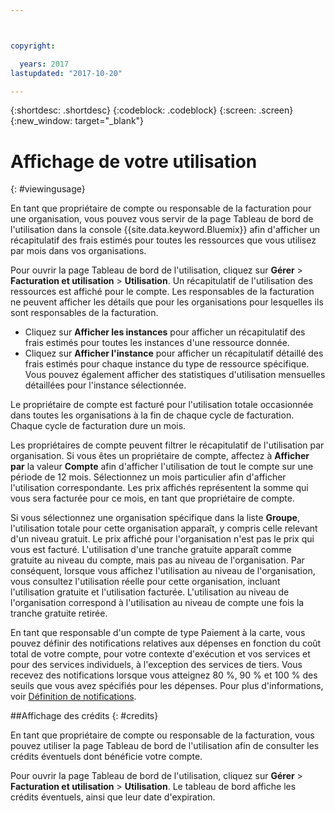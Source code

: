 ```yaml
---



copyright:

  years: 2017
lastupdated: "2017-10-20"

---
```


{:shortdesc: .shortdesc}
{:codeblock: .codeblock}
{:screen: .screen}
{:new_window: target="_blank"}

# Affichage de votre utilisation
{: #viewingusage}

En tant que propriétaire de compte ou responsable de la facturation pour une organisation, vous pouvez vous servir de la page Tableau de bord de l'utilisation dans la console {{site.data.keyword.Bluemix}} afin d'afficher un récapitulatif des frais estimés pour toutes les ressources que vous utilisez par mois dans vos organisations.  

Pour ouvrir la page Tableau de bord de l'utilisation, cliquez sur **Gérer** > **Facturation et utilisation** > **Utilisation**. Un récapitulatif de l'utilisation des ressources est affiché pour le compte. Les responsables de la facturation ne peuvent afficher les détails que pour les organisations pour lesquelles ils sont responsables de la
facturation.

   * Cliquez sur **Afficher les instances** pour afficher un récapitulatif des frais estimés pour toutes les instances d'une ressource donnée. 
   * Cliquez sur **Afficher l'instance** pour afficher un récapitulatif détaillé des frais estimés pour chaque instance du type de ressource spécifique. Vous pouvez également afficher des statistiques d'utilisation mensuelles détaillées pour l'instance sélectionnée.  

Le propriétaire de compte est facturé pour l'utilisation totale occasionnée dans toutes les organisations à la fin de chaque cycle de
facturation. Chaque
cycle de facturation dure un mois.

Les propriétaires de compte peuvent filtrer le récapitulatif de l'utilisation par organisation. Si vous êtes un propriétaire de compte, affectez à **Afficher par** la valeur **Compte** afin d'afficher l'utilisation de tout le compte sur une période de 12 mois. Sélectionnez un mois particulier afin d'afficher l'utilisation correspondante.  Les prix affichés représentent la somme qui
vous sera facturée pour ce mois, en tant que propriétaire de compte.

Si vous sélectionnez une organisation spécifique dans la liste **Groupe**, l'utilisation totale pour cette organisation apparaît, y compris celle relevant d'un niveau gratuit. Le prix affiché pour l'organisation n'est pas le prix qui vous est facturé. L'utilisation d'une tranche gratuite apparaît comme gratuite au niveau du compte, mais pas au niveau de l'organisation. Par conséquent, lorsque
vous affichez l'utilisation au niveau de l'organisation, vous consultez l'utilisation réelle pour cette organisation, incluant l'utilisation
gratuite et l'utilisation facturée. L'utilisation au niveau de l'organisation correspond à l'utilisation au niveau de compte une fois la
tranche gratuite retirée.

En tant que responsable d'un compte de type Paiement à la carte, vous pouvez définir des notifications relatives aux dépenses en fonction du coût
total de votre compte, pour votre contexte d'exécution et vos services et pour des services individuels, à l'exception des services de tiers. Vous recevez des
notifications lorsque vous atteignez 80 %, 90 % et 100 % des seuils que vous avez spécifiés pour les dépenses. Pour plus d'informations, voir [Définition de notifications](/docs/admin/notifications.html#setting-notifications).

##Affichage des crédits
{: #credits}

En tant que propriétaire de compte ou responsable de la facturation, vous pouvez utiliser la page Tableau de bord de l'utilisation afin de consulter les crédits éventuels dont bénéficie votre compte.

Pour ouvrir la page Tableau de bord de l'utilisation, cliquez sur **Gérer** > **Facturation et utilisation** > **Utilisation**. Le tableau de bord affiche les crédits éventuels, ainsi que leur date d'expiration.

